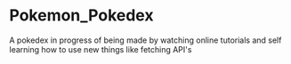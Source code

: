# Pokemon_Pokedex
A pokedex in progress of being made by watching online tutorials and self learning how to use new things like fetching API's
